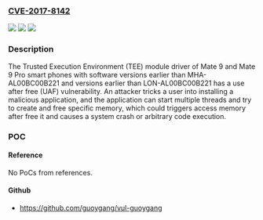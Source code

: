 ### [CVE-2017-8142](https://cve.mitre.org/cgi-bin/cvename.cgi?name=CVE-2017-8142)
![](https://img.shields.io/static/v1?label=Product&message=Mate%209%2C%20Mate%209%20Pro&color=blue)
![](https://img.shields.io/static/v1?label=Version&message=Versions%20earlier%20than%20MHA-AL00BC00B221%2C%20Versions%20earlier%20than%20LON-AL00BC00B221%20&color=brightgreen)
![](https://img.shields.io/static/v1?label=Vulnerability&message=Use%20After%20Free&color=brightgreen)

### Description

The Trusted Execution Environment (TEE) module driver of Mate 9 and Mate 9 Pro smart phones with software versions earlier than MHA-AL00BC00B221 and versions earlier than LON-AL00BC00B221 has a use after free (UAF) vulnerability. An attacker tricks a user into installing a malicious application, and the application can start multiple threads and try to create and free specific memory, which could triggers access memory after free it and causes a system crash or arbitrary code execution.

### POC

#### Reference
No PoCs from references.

#### Github
- https://github.com/guoygang/vul-guoygang

